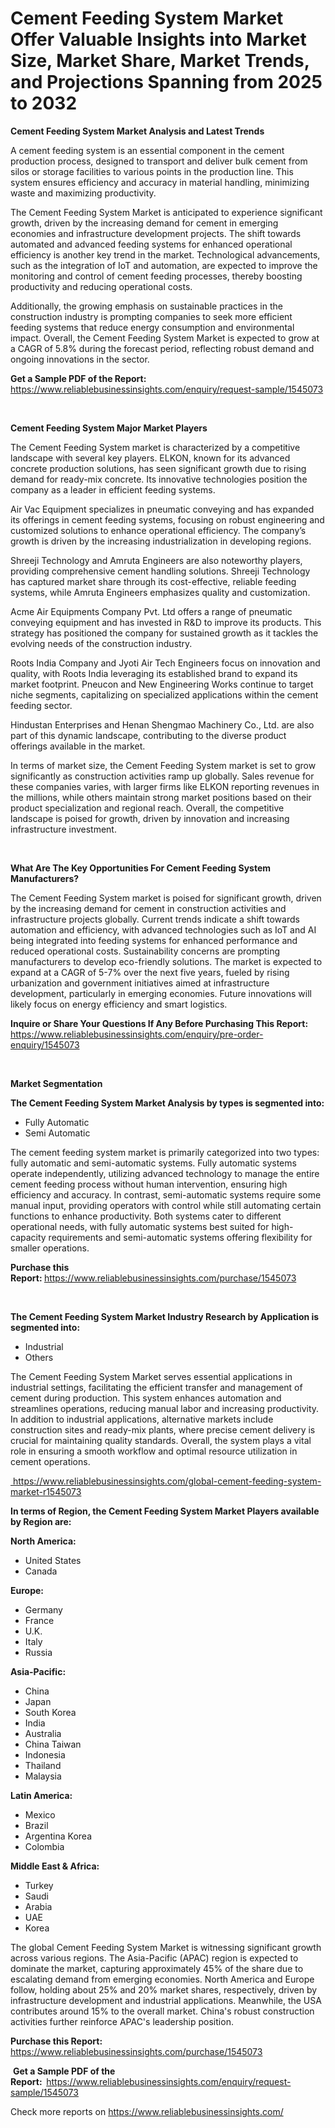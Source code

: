 <p><h1>Cement Feeding System Market Offer Valuable Insights into Market Size, Market Share, Market Trends, and Projections Spanning from 2025 to 2032</h1></p><p><strong>Cement Feeding System Market Analysis and Latest Trends</strong></p>
<p><p>A cement feeding system is an essential component in the cement production process, designed to transport and deliver bulk cement from silos or storage facilities to various points in the production line. This system ensures efficiency and accuracy in material handling, minimizing waste and maximizing productivity. </p><p>The Cement Feeding System Market is anticipated to experience significant growth, driven by the increasing demand for cement in emerging economies and infrastructure development projects. The shift towards automated and advanced feeding systems for enhanced operational efficiency is another key trend in the market. Technological advancements, such as the integration of IoT and automation, are expected to improve the monitoring and control of cement feeding processes, thereby boosting productivity and reducing operational costs. </p><p>Additionally, the growing emphasis on sustainable practices in the construction industry is prompting companies to seek more efficient feeding systems that reduce energy consumption and environmental impact. Overall, the Cement Feeding System Market is expected to grow at a CAGR of 5.8% during the forecast period, reflecting robust demand and ongoing innovations in the sector.</p></p>
<p><strong>Get a Sample PDF of the Report:&nbsp;</strong> <a href="https://www.reliablebusinessinsights.com/enquiry/request-sample/1545073?utm_campaign=2379&utm_medium=2&utm_source=Github&utm_content=ia&utm_term=17022025&utm_id=cement-feeding-system">https://www.reliablebusinessinsights.com/enquiry/request-sample/1545073</a></p>
<p>&nbsp;</p>
<p><strong>Cement Feeding System Major Market Players</strong></p>
<p><p>The Cement Feeding System market is characterized by a competitive landscape with several key players. ELKON, known for its advanced concrete production solutions, has seen significant growth due to rising demand for ready-mix concrete. Its innovative technologies position the company as a leader in efficient feeding systems.</p><p>Air Vac Equipment specializes in pneumatic conveying and has expanded its offerings in cement feeding systems, focusing on robust engineering and customized solutions to enhance operational efficiency. The company’s growth is driven by the increasing industrialization in developing regions.</p><p>Shreeji Technology and Amruta Engineers are also noteworthy players, providing comprehensive cement handling solutions. Shreeji Technology has captured market share through its cost-effective, reliable feeding systems, while Amruta Engineers emphasizes quality and customization.</p><p>Acme Air Equipments Company Pvt. Ltd offers a range of pneumatic conveying equipment and has invested in R&D to improve its products. This strategy has positioned the company for sustained growth as it tackles the evolving needs of the construction industry.</p><p>Roots India Company and Jyoti Air Tech Engineers focus on innovation and quality, with Roots India leveraging its established brand to expand its market footprint. Pneucon and New Engineering Works continue to target niche segments, capitalizing on specialized applications within the cement feeding sector.</p><p>Hindustan Enterprises and Henan Shengmao Machinery Co., Ltd. are also part of this dynamic landscape, contributing to the diverse product offerings available in the market.</p><p>In terms of market size, the Cement Feeding System market is set to grow significantly as construction activities ramp up globally. Sales revenue for these companies varies, with larger firms like ELKON reporting revenues in the millions, while others maintain strong market positions based on their product specialization and regional reach. Overall, the competitive landscape is poised for growth, driven by innovation and increasing infrastructure investment.</p></p>
<p>&nbsp;</p>
<p><strong>What Are The Key Opportunities For Cement Feeding System Manufacturers?</strong></p>
<p><p>The Cement Feeding System market is poised for significant growth, driven by the increasing demand for cement in construction activities and infrastructure projects globally. Current trends indicate a shift towards automation and efficiency, with advanced technologies such as IoT and AI being integrated into feeding systems for enhanced performance and reduced operational costs. Sustainability concerns are prompting manufacturers to develop eco-friendly solutions. The market is expected to expand at a CAGR of 5-7% over the next five years, fueled by rising urbanization and government initiatives aimed at infrastructure development, particularly in emerging economies. Future innovations will likely focus on energy efficiency and smart logistics.</p></p>
<p><strong>Inquire or Share Your Questions If Any Before Purchasing This Report:</strong> <a href="https://www.reliablebusinessinsights.com/enquiry/pre-order-enquiry/1545073?utm_campaign=2379&utm_medium=2&utm_source=Github&utm_content=ia&utm_term=17022025&utm_id=cement-feeding-system">https://www.reliablebusinessinsights.com/enquiry/pre-order-enquiry/1545073</a></p>
<p>&nbsp;</p>
<p><strong>Market Segmentation</strong></p>
<p><strong>The Cement Feeding System Market Analysis by types is segmented into:</strong></p>
<p><ul><li>Fully Automatic</li><li>Semi Automatic</li></ul></p>
<p><p>The cement feeding system market is primarily categorized into two types: fully automatic and semi-automatic systems. Fully automatic systems operate independently, utilizing advanced technology to manage the entire cement feeding process without human intervention, ensuring high efficiency and accuracy. In contrast, semi-automatic systems require some manual input, providing operators with control while still automating certain functions to enhance productivity. Both systems cater to different operational needs, with fully automatic systems best suited for high-capacity requirements and semi-automatic systems offering flexibility for smaller operations.</p></p>
<p><strong>Purchase this Report:&nbsp;</strong><a href="https://www.reliablebusinessinsights.com/purchase/1545073?utm_campaign=2379&utm_medium=2&utm_source=Github&utm_content=ia&utm_term=17022025&utm_id=cement-feeding-system">https://www.reliablebusinessinsights.com/purchase/1545073</a></p>
<p>&nbsp;</p>
<p><strong>The Cement Feeding System Market Industry Research by Application is segmented into:</strong></p>
<p><ul><li>Industrial</li><li>Others</li></ul></p>
<p><p>The Cement Feeding System Market serves essential applications in industrial settings, facilitating the efficient transfer and management of cement during production. This system enhances automation and streamlines operations, reducing manual labor and increasing productivity. In addition to industrial applications, alternative markets include construction sites and ready-mix plants, where precise cement delivery is crucial for maintaining quality standards. Overall, the system plays a vital role in ensuring a smooth workflow and optimal resource utilization in cement operations.</p></p>
<p><a href="https://www.reliablebusinessinsights.com/global-cement-feeding-system-market-r1545073?utm_campaign=2379&utm_medium=2&utm_source=Github&utm_content=ia&utm_term=17022025&utm_id=cement-feeding-system">&nbsp;https://www.reliablebusinessinsights.com/global-cement-feeding-system-market-r1545073</a></p>
<p><strong>In terms of Region, the Cement Feeding System Market Players available by Region are:</strong></p>
<p>
    <p> <strong> North America: </strong>
        <ul>
            <li>United States</li>
            <li>Canada</li>
        </ul>
        </p> 
    <p> <strong> Europe: </strong>
        <ul>
            <li>Germany</li>
            <li>France</li>
            <li>U.K.</li>
            <li>Italy</li>
            <li>Russia</li>
        </ul>
        </p> 
    <p> <strong> Asia-Pacific: </strong>
        <ul>
            <li>China</li>
            <li>Japan</li>
            <li>South Korea</li>
            <li>India</li>
            <li>Australia</li>
            <li>China Taiwan</li>
            <li>Indonesia</li>
            <li>Thailand</li>
            <li>Malaysia</li>
        </ul>
        </p> 
    <p> <strong> Latin America: </strong>
        <ul>
            <li>Mexico</li>
            <li>Brazil</li>
            <li>Argentina Korea</li>
            <li>Colombia</li>
        </ul>
        </p> 
    <p> <strong> Middle East & Africa: </strong>
        <ul>
            <li>Turkey</li>
            <li>Saudi</li>
            <li>Arabia</li>
            <li>UAE</li>
            <li>Korea</li>
        </ul>
    </p>
    </p>
<p><p>The global Cement Feeding System Market is witnessing significant growth across various regions. The Asia-Pacific (APAC) region is expected to dominate the market, capturing approximately 45% of the share due to escalating demand from emerging economies. North America and Europe follow, holding about 25% and 20% market shares, respectively, driven by infrastructure development and industrial applications. Meanwhile, the USA contributes around 15% to the overall market. China's robust construction activities further reinforce APAC's leadership position.</p></p>
<p><strong>Purchase this Report: </strong><a href="https://www.reliablebusinessinsights.com/purchase/1545073?utm_campaign=2379&utm_medium=2&utm_source=Github&utm_content=ia&utm_term=17022025&utm_id=cement-feeding-system">https://www.reliablebusinessinsights.com/purchase/1545073</a></p>
<p>&nbsp;<strong>Get a Sample PDF of the Report:&nbsp;&nbsp;</strong><a href="https://www.reliablebusinessinsights.com/enquiry/request-sample/1545073?utm_campaign=2379&utm_medium=2&utm_source=Github&utm_content=ia&utm_term=17022025&utm_id=cement-feeding-system">https://www.reliablebusinessinsights.com/enquiry/request-sample/1545073</a></p>
<p><strong></strong></p>
<p>Check more reports on <a href="https://www.reliablebusinessinsights.com/?utm_campaign=2379&utm_medium=2&utm_source=Github&utm_content=ia&utm_term=17022025&utm_id=cement-feeding-system">https://www.reliablebusinessinsights.com/</a></p>